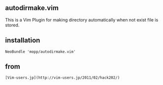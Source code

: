 ## autodirmake.vim
This is a Vim Plugin for making directory automatically when not exist file is stored.

## installation
    NeoBundle 'mopp/autodirmake.vim'

## from
    [Vim-users.jp](http://vim-users.jp/2011/02/hack202/)
